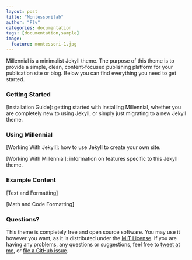 ```yaml
---
layout: post
title: "Montessorilab"
author: "Plv"
categories: documentation
tags: [documentation,sample]
image:
  feature: montessori-1.jpg
---
```


Millennial is a minimalist Jekyll theme. The purpose of this theme is to provide a simple, clean, content-focused publishing platform for your publication site or blog. Below you can find everything you need to get started.

### Getting Started

[Installation Guide]: getting started with installing Millennial, whether you are completely new to using Jekyll, or simply just migrating to a new Jekyll theme.

### Using Millennial

[Working With Jekyll]: how to use Jekyll to create your own site.

[Working With Millennial]: information on features specific to this Jekyll theme.

### Example Content

[Text and Formatting]

[Math and Code Formatting]

### Questions?

This theme is completely free and open source software. You may use it however you want, as it is distributed under the [MIT License](http://choosealicense.com/licenses/mit/). If you are having any problems, any questions or suggestions, feel free to [tweet at me](https://twitter.com/intent/tweet?text=My%question%about%Millennial%is:%&amp;via=paululele), or [file a GitHub issue](https://github.com/lenpaul/Millennial/issues/new).
